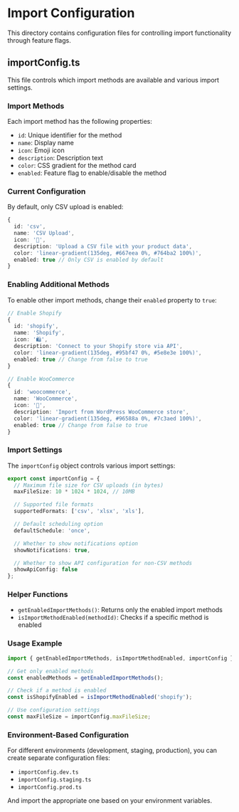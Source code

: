 # Import Configuration

This directory contains configuration files for controlling import functionality through feature flags.

## importConfig.ts

This file controls which import methods are available and various import settings.

### Import Methods

Each import method has the following properties:
- `id`: Unique identifier for the method
- `name`: Display name
- `icon`: Emoji icon
- `description`: Description text
- `color`: CSS gradient for the method card
- `enabled`: Feature flag to enable/disable the method

### Current Configuration

By default, only CSV upload is enabled:

```typescript
{
  id: 'csv',
  name: 'CSV Upload',
  icon: '📄',
  description: 'Upload a CSV file with your product data',
  color: 'linear-gradient(135deg, #667eea 0%, #764ba2 100%)',
  enabled: true // Only CSV is enabled by default
}
```

### Enabling Additional Methods

To enable other import methods, change their `enabled` property to `true`:

```typescript
// Enable Shopify
{
  id: 'shopify',
  name: 'Shopify',
  icon: '🛍️',
  description: 'Connect to your Shopify store via API',
  color: 'linear-gradient(135deg, #95bf47 0%, #5e8e3e 100%)',
  enabled: true // Change from false to true
}

// Enable WooCommerce
{
  id: 'woocommerce',
  name: 'WooCommerce',
  icon: '🔌',
  description: 'Import from WordPress WooCommerce store',
  color: 'linear-gradient(135deg, #96588a 0%, #7c3aed 100%)',
  enabled: true // Change from false to true
}
```

### Import Settings

The `importConfig` object controls various import settings:

```typescript
export const importConfig = {
  // Maximum file size for CSV uploads (in bytes)
  maxFileSize: 10 * 1024 * 1024, // 10MB

  // Supported file formats
  supportedFormats: ['csv', 'xlsx', 'xls'],

  // Default scheduling option
  defaultSchedule: 'once',

  // Whether to show notifications option
  showNotifications: true,

  // Whether to show API configuration for non-CSV methods
  showApiConfig: false
};
```

### Helper Functions

- `getEnabledImportMethods()`: Returns only the enabled import methods
- `isImportMethodEnabled(methodId)`: Checks if a specific method is enabled

### Usage Example

```typescript
import { getEnabledImportMethods, isImportMethodEnabled, importConfig } from './config/importConfig';

// Get only enabled methods
const enabledMethods = getEnabledImportMethods();

// Check if a method is enabled
const isShopifyEnabled = isImportMethodEnabled('shopify');

// Use configuration settings
const maxFileSize = importConfig.maxFileSize;
```

### Environment-Based Configuration

For different environments (development, staging, production), you can create separate configuration files:

- `importConfig.dev.ts`
- `importConfig.staging.ts`
- `importConfig.prod.ts`

And import the appropriate one based on your environment variables.
